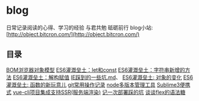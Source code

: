 # blog
日常记录阅读的心得、学习的经验
与君共勉 砥砺前行
blog小站: [http://object.bitcron.com/](http://object.bitcron.com/)
## 目录 
[BOM浏览器对象模型](https://github.com/Power-kxLee/blog/blob/master/BOM%E6%B5%8F%E8%A7%88%E5%99%A8%E5%AF%B9%E8%B1%A1%E6%A8%A1%E5%9E%8B.md)
[ES6灌溉垒土：let和const](https://github.com/Power-kxLee/blog/blob/master/ES6%E7%81%8C%E6%BA%89%E5%9E%92%E5%9C%9F%EF%BC%9Alet%E5%92%8Cconst.md)
[ES6灌溉垒土：字符串新增的方法](https://github.com/Power-kxLee/blog/blob/master/ES6%E7%81%8C%E6%BA%89%E5%9E%92%E5%9C%9F%EF%BC%9A%E5%AD%97%E7%AC%A6%E4%B8%B2%E6%96%B0%E5%A2%9E%E7%9A%84%E6%96%B9%E6%B3%95.md)
[ES6灌溉垒土：解构赋值](https://github.com/Power-kxLee/blog/blob/master/ES6%E7%81%8C%E6%BA%89%E5%9E%92%E5%9C%9F%EF%BC%9A%E8%A7%A3%E6%9E%84%E8%B5%8B%E5%80%BC.md)
[IE踩到的一些坑.md](https://github.com/Power-kxLee/blog/blob/master/IE%E8%B8%A9%E5%88%B0%E7%9A%84%E4%B8%80%E4%BA%9B%E5%9D%91.md)、
[ES6灌溉垒土: 对象的变化](https://github.com/Power-kxLee/blog/blob/master/es6-10.md)
[ES6灌溉垒土: 函数的新玩意儿](https://github.com/Power-kxLee/blog/blob/master/es6-function.md)
[git常用操作记录](https://github.com/Power-kxLee/blog/blob/master/git%E5%B8%B8%E7%94%A8%E6%93%8D%E4%BD%9C%E8%AE%B0%E5%BD%952018-06-15.md)
[node多版本管理工具](https://github.com/Power-kxLee/blog/blob/master/node%E5%A4%9A%E7%89%88%E6%9C%AC%E7%AE%A1%E7%90%86%E5%B7%A5%E5%85%B7.md)
[Sublime3便携式](https://github.com/Power-kxLee/blog/blob/master/sublime3%E4%BE%BF%E6%90%BA%E5%BC%8F.md)
[vue-cli项目集成支持SSR(服务端渲染)](https://github.com/Power-kxLee/blog/blob/master/vue-cli%E9%A1%B9%E7%9B%AE%E9%9B%86%E6%88%90%E6%94%AF%E6%8C%81SSR(%E6%9C%8D%E5%8A%A1%E7%AB%AF%E6%B8%B2%E6%9F%93)2018-06-13.md)
[记一次部署踩的坑](https://github.com/Power-kxLee/blog/blob/master/%E8%AE%B0%E4%B8%80%E6%AC%A1%E9%83%A8%E7%BD%B2%E8%B8%A9%E7%9A%84%E5%9D%91.md)
[谈谈flex的语法糖](https://github.com/Power-kxLee/blog/blob/master/%E8%B0%88%E8%B0%88flex%E7%9A%84%E8%AF%AD%E6%B3%95%E7%B3%96.md)
